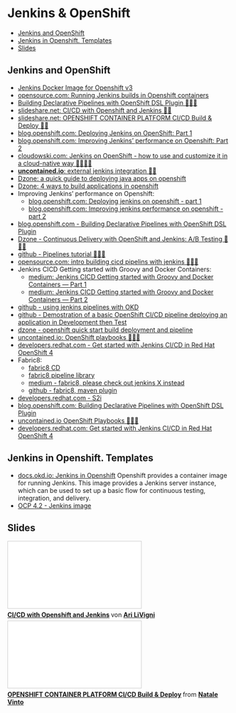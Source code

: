 # Jenkins & OpenShift
- [Jenkins and OpenShift](#jenkins-and-openshift)
- [Jenkins in Openshift. Templates](#jenkins-in-openshift-templates)
- [Slides](#slides)

## Jenkins and OpenShift
* [Jenkins Docker Image for Openshift v3](https://github.com/openshift/jenkins)
* [opensource.com: Running Jenkins builds in Openshift containers](https://opensource.com/article/18/4/running-jenkins-builds-containers)
* [Building Declarative Pipelines with OpenShift DSL Plugin 🌟🌟🌟](https://blog.openshift.com/building-declarative-pipelines-openshift-dsl-plugin/)
* [slideshare.net: CI/CD with Openshift and Jenkins 🌟🌟](https://www.slideshare.net/arilivigni/cicd-with-openshift-and-jenkins)
* [slideshare.net: OPENSHIFT CONTAINER PLATFORM CI/CD Build & Deploy  🌟🌟](https://www.slideshare.net/mozillabros/openshift-container-platform-cicd-build-deploy)
* [blog.openshift.com: Deploying Jenkins on OpenShift: Part 1](https://blog.openshift.com/deploying-jenkins-on-openshift-part-1/)
* [blog.openshift.com: Improving Jenkins’ performance on Openshift: Part 2](https://blog.openshift.com/improving-jenkins-performance-on-openshift-part-2/)
* [cloudowski.com: Jenkins on OpenShift - how to use and customize it in a cloud-native way 🌟🌟🌟🌟](https://cloudowski.com/articles/jenkins-on-openshift/)
* [**uncontained.io**: external jenkins integration 🌟🌟](http://v1.uncontained.io/playbooks/continuous_delivery/external-jenkins-integration.html)
* [Dzone: a quick guide to deploying java apps on openshift](https://dzone.com/articles/a-quick-guide-to-deploying-java-apps-on-openshift)
* [Dzone: 4 ways to build applications in openshift](https://dzone.com/articles/4-ways-to-build-applications-in-openshift-1)
* Improving Jenkins’ performance on Openshift:
    * [blog.openshift.com: Deploying jenkins on openshift - part 1](https://blog.openshift.com/deploying-jenkins-on-openshift-part-1/)
    * [blog.openshift.com: Improving jenkins performance on openshift - part 2](https://blog.openshift.com/improving-jenkins-performance-on-openshift-part-2/)
* [blog.openshift.com - Building Declarative Pipelines with OpenShift DSL Plugin](https://blog.openshift.com/building-declarative-pipelines-openshift-dsl-plugin/)
* [Dzone - Continuous Delivery with OpenShift and Jenkins: A/B Testing 🌟🌟🌟](https://dzone.com/articles/continuous-delivery-with-openshift-and-jenkins-ab)
* [github - Pipelines tutorial 🌟🌟🌟](https://github.com/openshift/pipelines-tutorial)
* [opensource.com: intro building cicd pipelins with jenkins 🌟🌟🌟](https://opensource.com/article/19/9/intro-building-cicd-pipelines-jenkins)
* Jenkins CICD Getting started with Groovy and Docker Containers:
    * [medium: Jenkins CICD Getting started with Groovy and Docker Containers — Part 1](https://blog.isaack.io/articles/2016-08/Jenkins-CICD-Getting-Started-With-Groovy-Part-1)
    * [medium: Jenkins CICD Getting started with Groovy and Docker Containers — Part 2](https://medium.com/@fvtool/jenkins-cicd-getting-started-with-groovy-and-docker-containers-part-2-b03a1b934a49)
* [github - using jenkins pipelines with OKD](https://github.com/openshift/origin/tree/master/examples/jenkins/pipeline)
* [github - Demostration of a basic OpenShift CI/CD pipeline deploying an application in Development then Test](https://github.com/gnunn1/openshift-basic-pipeline)
* [dzone - openshift quick start build deployment and pipeline](https://dzone.com/articles/openshift-quick-start-build-deployment-and-pipelin)
* [uncontained.io: OpenShift playbooks 🌟🌟🌟](http://v1.uncontained.io/)
* [developers.redhat.com - Get started with Jenkins CI/CD in Red Hat OpenShift 4](https://developers.redhat.com/blog/2019/05/02/get-started-with-jenkins-ci-cd-in-red-hat-openshift-4/)
* Fabric8:
    * [fabric8 CD](http://fabric8.io/guide/cdelivery.html)
    * [fabric8 pipeline library](https://github.com/fabric8io/fabric8-pipeline-library)
    * [medium - fabric8, please check out jenkins X instead](https://medium.com/@jstrachan/fabric8-please-check-out-jenkins-x-instead-8295a025173a)
    * [github - fabric8, maven plugin](https://github.com/fabric8io/fabric8-maven-plugin )
* [developers.redhat.com - S2i](https://developers.redhat.com/blog/2018/09/26/source-versus-binary-s2i-workflows-with-red-hat-openshift-application-runtimes/)
* [blog.openshift.com: Building Declarative Pipelines with OpenShift DSL Plugin](https://blog.openshift.com/building-declarative-pipelines-openshift-dsl-plugin/)
* [uncontained.io OpenShift Playbooks 🌟🌟🌟](http://v1.uncontained.io/)
* [developers.redhat.com: Get started with Jenkins CI/CD in Red Hat OpenShift 4](https://developers.redhat.com/blog/2019/05/02/get-started-with-jenkins-ci-cd-in-red-hat-openshift-4/)

## Jenkins in Openshift. Templates
* [docs.okd.io: Jenkins in Openshift](https://docs.okd.io/latest/using_images/other_images/jenkins.html) Openshift provides a container image for running Jenkins. This image provides a Jenkins server instance, which can be used to set up a basic flow for continuous testing, integration, and delivery.
* [OCP 4.2 - Jenkins image](https://docs.openshift.com/container-platform/4.2/openshift_images/using_images/images-other-jenkins-agent.html)

## Slides
<iframe src="//www.slideshare.net/slideshow/embed_code/key/GNg4EksIW8cNFg" frameborder="0" marginwidth="0" marginheight="0" scrolling="no" style="border:1px solid #CCC; border-width:1px; margin-bottom:5px; max-width: 100%;" allowfullscreen> </iframe> <div style="margin-bottom:5px"> <strong> <a href="//www.slideshare.net/arilivigni/cicd-with-openshift-and-jenkins" title="CI/CD with Openshift and Jenkins" target="_blank">CI/CD with Openshift and Jenkins</a> </strong> von <strong><a href="https://www.slideshare.net/arilivigni" target="_blank">Ari LiVigni</a></strong> </div>

<iframe src="//www.slideshare.net/slideshow/embed_code/key/rL59hI2J3e7j6T" frameborder="0" marginwidth="0" marginheight="0" scrolling="no" style="border:1px solid #CCC; border-width:1px; margin-bottom:5px; max-width: 100%;" allowfullscreen> </iframe> <div style="margin-bottom:5px"> <strong> <a href="//www.slideshare.net/mozillabros/openshift-container-platform-cicd-build-deploy" title="OPENSHIFT CONTAINER PLATFORM CI/CD Build &amp; Deploy" target="_blank">OPENSHIFT CONTAINER PLATFORM CI/CD Build &amp; Deploy</a> </strong> from <strong><a href="https://www.slideshare.net/mozillabros" target="_blank">Natale Vinto</a></strong> </div>
